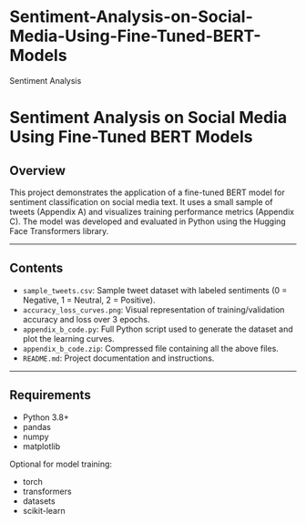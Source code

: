 # Sentiment-Analysis-on-Social-Media-Using-Fine-Tuned-BERT-Models
Sentiment Analysis 


# Sentiment Analysis on Social Media Using Fine-Tuned BERT Models

## Overview

This project demonstrates the application of a fine-tuned BERT model for sentiment classification on social media text. It uses a small sample of tweets (Appendix A) and visualizes training performance metrics (Appendix C). The model was developed and evaluated in Python using the Hugging Face Transformers library.

---

## Contents

- `sample_tweets.csv`: Sample tweet dataset with labeled sentiments (0 = Negative, 1 = Neutral, 2 = Positive).
- `accuracy_loss_curves.png`: Visual representation of training/validation accuracy and loss over 3 epochs.
- `appendix_b_code.py`: Full Python script used to generate the dataset and plot the learning curves.
- `appendix_b_code.zip`: Compressed file containing all the above files.
- `README.md`: Project documentation and instructions.

---

## Requirements

- Python 3.8+
- pandas
- numpy
- matplotlib

Optional for model training:
- torch
- transformers
- datasets
- scikit-learn

